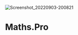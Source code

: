 ![Screenshot_20220903-200821](https://user-images.githubusercontent.com/89648370/188275543-ac17f948-7896-424c-bce7-69398cce280d.png)
# Maths.Pro

